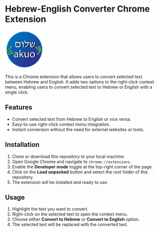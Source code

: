 # Hebrew-English Converter Chrome Extension

![Extension Icon](icon128.png)

This is a Chrome extension that allows users to convert selected text between Hebrew and English. It adds two options to the right-click context menu, enabling users to convert selected text to Hebrew or English with a single click.

## Features

- Convert selected text from Hebrew to English or vice versa.
- Easy-to-use right-click context menu integration.
- Instant conversion without the need for external websites or tools.

## Installation

1. Clone or download this repository to your local machine.
2. Open Google Chrome and navigate to `chrome://extensions`.
3. Enable the **Developer mode** toggle at the top-right corner of the page.
4. Click on the **Load unpacked** button and select the root folder of this repository.
5. The extension will be installed and ready to use.

## Usage

1. Highlight the text you want to convert.
2. Right-click on the selected text to open the context menu.
3. Choose either **Convert to Hebrew** or **Convert to English** option.
4. The selected text will be replaced with the converted text.
